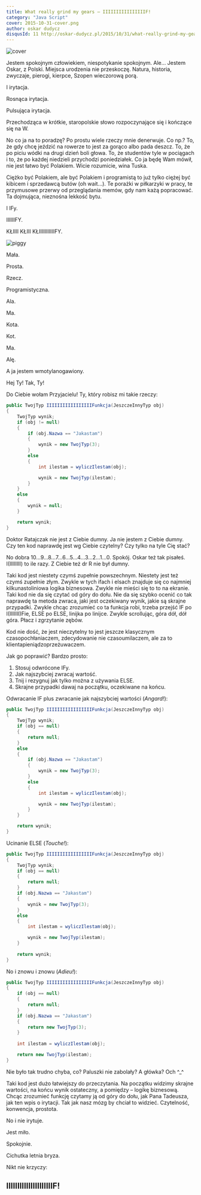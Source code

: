 ```yaml
---
title: What really grind my gears – IIIIIIIIIIIIIIIIF!
category: "Java Script"
cover: 2015-10-31-cover.png
author: oskar dudycz
disqusId: 11 http://oskar-dudycz.pl/2015/10/31/what-really-grind-my-gears-1/
---
```


![cover](2015-10-31-cover.png)


Jestem spokojnym człowiekiem, niespotykanie spokojnym. Ale… Jestem Oskar, z Polski. Miejsca urodzenia nie przeskoczę. Natura, historia, zwyczaje, pierogi, kierpce, Szopen wieczorową porą. 

I irytacja. 

Rosnąca irytacja. 

Pulsująca irytacja. 

Przechodząca w krótkie, staropolskie słowo rozpoczynające się i kończące się na W.

No co ja na to poradzę? Po prostu wiele rzeczy mnie denerwuje. Co np.? To, że gdy chcę jeździć na rowerze to jest za gorąco albo pada deszcz. To, że po piciu  wódki na drugi dzień boli głowa. To, że studentów tyle w pociągach i to, że po każdej niedzieli przychodzi poniedziałek. Co ja będę Wam mówił, nie jest łatwo być Polakiem. Wicie rozumicie, wina Tuska.

Ciężko być Polakiem, ale być Polakiem i programistą to już tylko ciężej być kibicem i sprzedawcą butów (oh wait…). Te porażki w piłkarzyki w pracy, te przymusowe przerwy od przeglądania memów, gdy nam każą popracować. Ta dojmująca, nieznośna lekkość bytu. 

I IFy. 

IIIIIIFY. 

KŁIIII KŁIII KŁIIIIIIIIIIIFY. 

![piggy](./piggy_if.jpg)

Mała.

Prosta.

Rzecz.

Programistyczna.

Ala.

Ma.

Kota. 

Kot.

Ma.

Alę.

A ja jestem wmotylanogawiony.

Hej Ty! Tak, Ty!

Do Ciebie wołam Przyjacielu! Ty, który robisz mi takie rzeczy:

```csharp
public TwojTyp IIIIIIIIIIIIIIIIIFunkcja(JeszczeInnyTyp obj)
{
    TwojTyp wynik;
    if (obj != null)
    {
        if (obj.Nazwa == "Jakastam")
        {
            wynik = new TwojTyp(3);
        }
        else
        {
            int ilestam = wyliczIlestam(obj);

            wynik = new TwojTyp(ilestam);
        }
    }
    else
    {
        wynik = null;
    }

    return wynik;
}
```

Doktor Ratajczak nie jest z Ciebie dumny. Ja nie jestem z Ciebie dumny. Czy ten kod naprawdę jest wg Ciebie czytelny? Czy tylko na tyle Cię stać?

No dobra 10…9…8…7…6…5…4…3…2…1…0. Spokój. Oskar też tak pisałeś. I(IIIIIIII) to ile razy. Z Ciebie też dr R nie był dumny.

Taki kod jest niestety czymś zupełnie powszechnym. Niestety jest też czymś zupełnie złym. Zwykle w tych ifach i elsach znajduje się co najmniej kilkunastoliniowa logika biznesowa. Zwykle nie mieści się to to na ekranie. Taki kod nie da się czytać od góry do dołu. Nie da się szybko ocenić co tak naprawdę ta metoda zwraca, jaki jest oczekiwany wynik, jakie są skrajne przypadki. Zwykle chcąc zrozumieć co ta funkcja robi, trzeba przejść IF po I(IIIIIII)Fie, ELSE po ELSE, linijka po linijce. Zwykle scrollując, góra dół, dół góra. Płacz i zgrzytanie zębów.

Kod nie dość, że jest nieczytelny to jest jeszcze klasycznym czasopochłaniaczem, zdecydowanie nie czasoumilaczem, ale za to klientapieniądzoprzeżuwaczem. 

Jak go poprawić? Bardzo prosto: 
1. Stosuj odwrócone IFy.
2. Jak najszybciej zwracaj wartość.
3. Tnij i rezygnuj jak tylko można z używania ELSE.
4. Skrajne przypadki dawaj na początku, oczekiwane na końcu.

Odwracanie IF plus zwracanie jak najszybciej wartości (_Angard!_):

```csharp
public TwojTyp IIIIIIIIIIIIIIIIIFunkcja(JeszczeInnyTyp obj)
{
    TwojTyp wynik;
    if (obj == null)
    {
        return null;
    }
    else
    {    
        if (obj.Nazwa == "Jakastam")
        {
            wynik = new TwojTyp(3);
        }
        else
        {
            int ilestam = wyliczIlestam(obj);

            wynik = new TwojTyp(ilestam);
        }
    }

    return wynik;
}
```

Ucinanie ELSE (_Touche!_):

```csharp
public TwojTyp IIIIIIIIIIIIIIIIIFunkcja(JeszczeInnyTyp obj)
{
    TwojTyp wynik;
    if (obj == null)
    {
        return null;
    }
    if (obj.Nazwa == "Jakastam")
    {
        wynik = new TwojTyp(3);
    }
    else
    {
        int ilestam = wyliczIlestam(obj);

        wynik = new TwojTyp(ilestam);
    }
    
    return wynik;
}
```

No i znowu i znowu (_Adieu!_):

```csharp
public TwojTyp IIIIIIIIIIIIIIIIIFunkcja(JeszczeInnyTyp obj)
{
    if (obj == null)
    {
        return null;
    }
    if (obj.Nazwa == "Jakastam")
    {
        return new TwojTyp(3);
    }
    
    int ilestam = wyliczIlestam(obj);

    return new TwojTyp(ilestam);
}
```

Nie było tak trudno chyba, co? Paluszki nie zabolały? A główka? Och ^_^

Taki kod jest dużo łatwiejszy do przeczytania. Na początku widzimy skrajne wartości, na końcu wynik ostateczny, a pomiędzy – logikę biznesową. Chcąc zrozumieć funkcję czytamy ją od góry do dołu, jak Pana Tadeusza, jak ten wpis o irytacji. Tak jak nasz mózg by chciał to widzieć. Czytelność, konwencja, prostota.

No i nie irytuje.

Jest miło.

Spokojnie.

Cichutka letnia bryza. 

Nikt nie krzyczy:

## IIIIIIIIIIIIIIIIIIIIIF! 